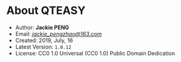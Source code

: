 
# About QTEASY

- Author: **Jackie PENG**
- Email: *jackie_pengzhao@163.com*
- Created: 2019, July, 16
- Latest Version: `1.0.12`
- License: CC0 1.0 Universal (CC0 1.0) Public Domain Dedication